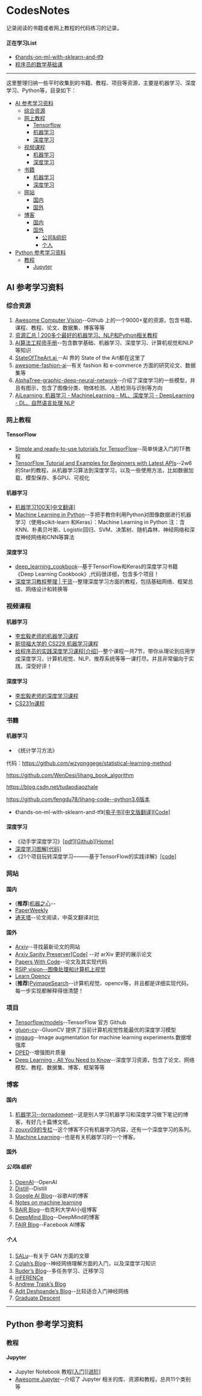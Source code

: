 # CodesNotes
记录阅读的书籍或者网上教程的代码练习的记录。



#### 正在学习List

- [《hands-on-ml-with-sklearn-and-tf》](https://github.com/ageron/handson-ml)
- [程序员的数学基础课](https://time.geekbang.org/column/intro/143)

------

这里整理归纳一些平时收集到的书籍、教程、项目等资源，主要是机器学习、深度学习、Python等，目录如下：

- [AI 参考学习资料](https://github.com/ccc013/CodesNotes#ai-%E5%8F%82%E8%80%83%E5%AD%A6%E4%B9%A0%E8%B5%84%E6%96%99)
  - [综合资源](https://github.com/ccc013/CodesNotes#%E7%BB%BC%E5%90%88%E8%B5%84%E6%BA%90)
  - [网上教程](https://github.com/ccc013/CodesNotes#%E7%BD%91%E4%B8%8A%E6%95%99%E7%A8%8B)
    - [Tensorflow](https://github.com/ccc013/CodesNotes#tensorflow)
    - [机器学习](https://github.com/ccc013/CodesNotes#%E6%9C%BA%E5%99%A8%E5%AD%A6%E4%B9%A0)
    - [深度学习](https://github.com/ccc013/CodesNotes#%E6%B7%B1%E5%BA%A6%E5%AD%A6%E4%B9%A0)
  - [视频课程](https://github.com/ccc013/CodesNotes#%E8%A7%86%E9%A2%91%E8%AF%BE%E7%A8%8B)
    - [机器学习](https://github.com/ccc013/CodesNotes#%E6%9C%BA%E5%99%A8%E5%AD%A6%E4%B9%A0-1)
    - [深度学习](https://github.com/ccc013/CodesNotes#%E6%B7%B1%E5%BA%A6%E5%AD%A6%E4%B9%A0-1)
  - [书籍](https://github.com/ccc013/CodesNotes#%E4%B9%A6%E7%B1%8D)
    - [机器学习](https://github.com/ccc013/CodesNotes#%E6%9C%BA%E5%99%A8%E5%AD%A6%E4%B9%A0-2)
    - [深度学习](https://github.com/ccc013/CodesNotes#%E6%B7%B1%E5%BA%A6%E5%AD%A6%E4%B9%A0-2)
  - [网站](https://github.com/ccc013/CodesNotes#%E7%BD%91%E7%AB%99)
    - [国内](https://github.com/ccc013/CodesNotes#%E5%9B%BD%E5%86%85)
    - [国外](https://github.com/ccc013/CodesNotes#%E5%9B%BD%E5%A4%96)
  - [博客](https://github.com/ccc013/CodesNotes#%E5%8D%9A%E5%AE%A2)
    - [国内](https://github.com/ccc013/CodesNotes#%E5%9B%BD%E5%86%85-1)
    - [国外](https://github.com/ccc013/CodesNotes#%E5%9B%BD%E5%A4%96-1)
      - [公司&组织](https://github.com/ccc013/CodesNotes#%E5%85%AC%E5%8F%B8%E7%BB%84%E7%BB%87)
      - [个人](https://github.com/ccc013/CodesNotes#%E4%B8%AA%E4%BA%BA)
- [Python 参考学习资料](https://github.com/ccc013/CodesNotes#python-%E5%8F%82%E8%80%83%E5%AD%A6%E4%B9%A0%E8%B5%84%E6%96%99)
  - [教程](https://github.com/ccc013/CodesNotes#%E6%95%99%E7%A8%8B)
    - [Jupyter](https://github.com/ccc013/CodesNotes#jupyter)



## AI 参考学习资料

### 综合资源

1. [Awesome Computer Vision](https://github.com/jbhuang0604/awesome-computer-vision)--Github 上的一个9000+星的资源，包含书籍、课程、教程、论文、数据集、博客等等
2. [资源汇总 | 200多个最好的机器学习、NLP和Python相关教程](http://mp.weixin.qq.com/s?__biz=MzI0NDUwNzYzMg==&mid=2247483951&idx=1&sn=7a83632562662e520407627196c2ba65&chksm=e95df4b0de2a7da6958c89d1a3dbe43bc4165fab2ecdcc4992a666091bb1676e0e3fe570d822&mpshare=1&scene=1&srcid=#rd)
3. [AI算法工程师手册](http://www.huaxiaozhuan.com/)--包含数学基础、机器学习、深度学习、计算机视觉和NLP等知识
4. [StateOfTheArt.ai ](https://www.stateoftheart.ai/)--AI 界的 State of the Art都在这里了
5. [awesome-fashion-ai](https://github.com/ayushidalmia/awesome-fashion-ai/blob/master/README.md)--有关 fashion 和 e-commerce 方面的研究论文、数据集等
6. [AlphaTree-graphic-deep-neural-network](https://github.com/weslynn/AlphaTree-graphic-deep-neural-network)--介绍了深度学习的一些模型，并且有图示，包含了图像分类、物体检测、人脸检测与识别等方向
7. [AiLearning: 机器学习 - MachineLearning - ML、深度学习 - DeepLearning - DL、自然语言处理 NLP](https://github.com/apachecn/AiLearning)

### 网上教程

#### TensorFlow

- [Simple and ready-to-use tutorials for TensorFlow](https://github.com/open-source-for-science/TensorFlow-Course#why-use-tensorflow)--简单快速入门的TF教程
- [TensorFlow Tutorial and Examples for Beginners with Latest APIs](https://github.com/aymericdamien/TensorFlow-Examples/)--2w6的Star的教程，从机器学习算法到深度学习，以及一些使用方法，比如数据加载、模型保存、多GPU、可视化

#### 机器学习

- [机器学习100天](https://github.com/Avik-Jain/100-Days-Of-ML-Code)[[中文翻译]](https://github.com/MLEveryday/100-Days-Of-ML-Code)
- [Machine Learning in Python](https://www.pyimagesearch.com/2019/01/14/machine-learning-in-python/)--手把手教你利用Python对图像数据进行机器学习（使用scikit-learn
和Keras）：Machine Learning in Python
注：含KNN、朴素贝叶斯、Logistic回归、SVM、决策树、随机森林、神经网络和深度神经网络和CNN等算法

#### 深度学习

- [deep_learning_cookbook](https://github.com/DOsinga/deep_learning_cookbook)--基于TensorFlow和Keras的深度学习书籍《Deep Learning Cookbook》,代码很详细，包含多个项目！
- [深度学习教程整理 | 干货](https://github.com/zeusees/HyperDL-Tutorial?from=singlemessage&isappinstalled=0)--整理深度学习方面的教程，包括基础网络、框架总结、网络设计和转换等

### 视频课程

#### 机器学习

- [李宏毅老师的机器学习课程](https://www.bilibili.com/video/av10590361)
- [斯坦福大学的 CS229 机器学习课程](https://link.zhihu.com/?target=http%3A//cs229.stanford.edu/)
- [给程序员的实践深度学习课程](https://course.fast.ai/)[[介绍]](https://mp.weixin.qq.com/s/aGhdgUQaO7eJylwThU65kQ)--整个课程一共7节，带你从理论到应用学成深度学习，计算机视觉、NLP、推荐系统等等一课打尽。并且非常偏向于实践，深受好评！

#### 深度学习

- [李宏毅老师的深度学习课程](https://link.zhihu.com/?target=https%3A//www.bilibili.com/video/av9770302)
- [CS231n课程](https://link.zhihu.com/?target=http%3A//cs231n.stanford.edu/)

### 书籍

#### 机器学习

- 《统计学习方法》

代码：https://github.com/wzyonggege/statistical-learning-method

https://github.com/WenDesi/lihang_book_algorithm

https://blog.csdn.net/tudaodiaozhale

https://github.com/fengdu78/lihang-code--python3.6版本

- 《hands-on-ml-with-sklearn-and-tf》[[电子书]](http://download.csdn.net/download/xinconan1992/9877225)[[中文版翻译]](https://github.com/apachecn/hands_on_Ml_with_Sklearn_and_TF)[[Code]](https://github.com/ageron/handson-ml)

#### 深度学习

- 《动手学深度学习》[[pdf]](https://zh.gluon.ai/gluon_tutorials_zh.pdf)[[Github]](Github：https://github.com/diveintodeeplearning/d2l-zh)[[Home]](https://zh.gluon.ai/)
- [深度学习图解](https://www.manning.com/books/grokking-deep-learning?a_aid=grokkingdl&a_bid=32715258)[[代码]](https://github.com/iamtrask/Grokking-Deep-Learning)
- 《21个项目玩转深度学习———基于TensorFlow的实践详解》[[code]](https://github.com/hzy46/Deep-Learning-21-Examples)

### 网站

#### 国内

- (**推荐**)[机器之心](https://www.jiqizhixin.com/)--
- [PaperWeekly](https://www.paperweekly.site/tags/176/papers)
- [通天塔](http://tongtianta.site/)--论文阅读，中英文翻译对比

#### 国外

- [Arxiv](https://arxiv.org/)--寻找最新论文的网站
- [Arxiv Sanity Preserver](http://www.arxiv-sanity.com/)[[Code]](https://github.com/karpathy/arxiv-sanity-preserver)  --对 arXiv 更好的展示论文
- [Papers With Code](https://paperswithcode.com/)--论文及其实现代码
- [RSIP vision--图像处理和计算机上视觉](https://www.rsipvision.com/)
- [Learn Opencv](https://www.learnopencv.com/)
- (**推荐**)[PyimageSearch](https://www.pyimagesearch.com)--计算机视觉、opencv等，并且都是详细实现代码，每一步实现都解释得很清楚！



### 项目

- [Tensorflow/models](https://github.com/tensorflow/models)--TensorFlow 官方 Github
- [gluon-cv](https://github.com/dmlc/gluon-cv)--GluonCV 提供了当前计算机视觉性能最优的深度学习模型
- [imgaug](https://github.com/aleju/imgaug)--Image augmentation for machine learning experiments.数据增强库
- [DPED](https://github.com/aiff22/DPED)--增强图片质量
- [Deep Learning - All You Need to Know](https://github.com/osforscience/deep-learning-ocean)--深度学习资源，包含了论文、网络模型、教程、数据集、博客、框架等等



### 博客

#### 国内

1. [机器学习--tornadomeet](http://www.cnblogs.com/tornadomeet/tag/%E6%9C%BA%E5%99%A8%E5%AD%A6%E4%B9%A0/default.html?page=1)--这是别人学习机器学习和深度学习做下笔记的博客，有好几十篇博文呢。
2. [zouxy09的专栏](http://blog.csdn.net/zouxy09)--这个博客不只有机器学习内容，还有一个深度学习的系列。
3. [Machine Learning](http://www.cnblogs.com/jerrylead/tag/Machine%20Learning/default.html?page=1)--也是有关机器学习的一个博客。



#### 国外


##### 公司&组织

1. [OpenAI](https://blog.openai.com/)--OpenAI
2. [Distill](https://distill.pub/)--Distill
3. [Google AI Blog](https://ai.googleblog.com/)--谷歌AI的博客
4. [Notes on machine learning](https://peterroelants.github.io/)
5. [BAIR Blog](http://bair.berkeley.edu/blog/)--伯克利大学AI小组博客
6. [DeepMind Blog](https://deepmind.com/blog/?category=research)--DeepMind的博客
7. [FAIR Blog](https://research.fb.com/blog/)--Facebook AI博客

##### 个人

1. [SALu](https://shaoanlu.wordpress.com/)--有关于 GAN 方面的文章
2. [Colah’s Blog](http://colah.github.io/)--神经网络理解方面的入门，以及深度学习知识
3. [Ruder’s Blog](http://ruder.io/)--多任务学习、迁移学习
4. [inFERENCe](https://www.inference.vc/)
5. [Andrew Trask’s Blog](http://iamtrask.github.io/)
6. [Adit Deshpande’s Blog](https://adeshpande3.github.io/)--比较适合入门神经网络
7. [Graduate Descent](http://timvieira.github.io/blog/)



------

## Python 参考学习资料


### 教程

#### Jupyter

- Jupyter Notebook 教程[[入门]](https://www.dataquest.io/blog/jupyter-notebook-tutorial/)[[进阶]](https://www.dataquest.io/blog/advanced-jupyter-notebooks-tutorial/)
- [Awesome Jupyter](https://github.com/markusschanta/awesome-jupyter)--介绍了 Jupyter 相关的库、资源和教程，总共11个类别等

